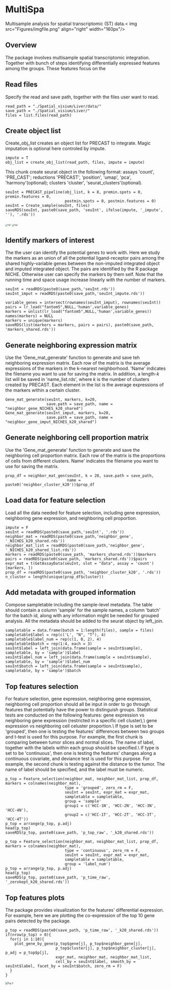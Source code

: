 # MultiSpa 
Multisample analysis for spatial transcriptomic (ST) data.< img src="Figures/imgfile.png" align="right" width="160px"/>

## Overview
The package involves multisample spatial transcriptomic integration. Together with bunch of steps identifying differentially expressed features among the groups. These features focus on the 

## Read files
Specify the read and save path, together with the files user want to read. 
```{r}
read_path = "./Spatial_visium/Liver/data/"
save_path = "./Spatial_visium/Liver/"
files = list.files(read_path)
```

## Create object list
Create_obj_list creates an object list for PRECAST to integrate. Magic imputation is optional here controled by impute.
```{r}
impute = T
obj_list = create_obj_list(read_path, files, impute = impute)
```

This chunk create seurat object in the following format:
assays 'count', 'PRE_CAST'; 
reductions 'PRECAST', 'position', 'umap', 'pca', 'harmony'(optional); 
clusters 'cluster', 'seurat_clusters'(optional).
```{r}
seuInt = PRECAST_pipeline(obj_list, k = 8, premin.spots = 0, premin.features = 0,
                          postmin.spots = 0, postmin.features = 0)
seuInt = Create_sample(seuInt, files)
saveRDS(seuInt, paste0(save_path, 'seuInt', ifelse(impute, '_impute', ''), '.rds'))
```
<img src="Figures/Precast.png" alt="Fig1" style="zoom:40%;" /> <img src="Figures/gene.png" alt="Fig2" style="zoom:40%;" />

## Identify markers of interest
The the user can identify the potential genes to work with. Here we study the markers as an union of all the potential ligand-receptor pairs among the shared highly-variable genes between the non-imputed integrated object and imputed integrated object. The pairs are identified by the R package NICHE. Otherwise user can specify the markers by them self. Note that the running time and space usage increase linearly with the number of markers.
```{r}
seuInt = readRDS(paste0(save_path,'seuInt.rds'))
seuInt_imput = readRDS(paste0(save_path,'seuInt_impute.rds'))

variable_genes = intersect(rownames(seuInt_imput), rownames(seuInt))
pairs = lr_load("fantom5",NULL,'human',variable_genes)
markers = unlist(lr_load("fantom5",NULL,'human',variable_genes))
names(markers) = NULL
markers = unique(markers)
saveRDS(list(markers = markers, pairs = pairs), paste0(save_path, 'markers_shared.rds'))
```

## Generate neighboring expression matrix
Use the 'Gene_mat_generate' function to generate and save teh neighboring expression matrix. Each row of the matrix is the average expressions of the markers in the k-nearest neighborhood. 'Name' indicates the filename you want to use for saving the matrix. In addition, a length-$k$ list will be saved in 'name_list.rds', where $k$ is the number of clusters created by PRECAST. Each element in the list is the average expressions of the markers within a certain cluster.
```{r}
Gene_mat_generate(seuInt, markers, k=20,
                  save.path = save_path, name = "neighbor_gene_NICHES_k20_shared")
Gene_mat_generate(seuInt_imput, markers, k=20,
                  save.path = save_path, name = "neighbor_gene_imput_NICHES_k20_shared")
```

## Generate neighboring cell proportion matrix
Use the 'Gene_mat_generate' function to generate and save the neighboring cell proportion matrix. Each row of the matrix is the proportions of cells from different clusters. Name' indicates the filename you want to use for saving the matrix.
```{r}
prop_df = neighbor_mat_gen(seuInt, k = 20, save.path = save_path,
                           name = paste0('neighbor_cluster_k20'))$prop_df
```

## Load data for feature selection
Load all the data needed for feature selection, including gene expression, neighboring gene expression, and neighboring cell proportion.
```{r}
impute = F
seuInt = readRDS(paste0(save_path,'seuInt', '.rds'))
neighbor_mat = readRDS(paste0(save_path,'neighbor_gene', '_NICHES_k20_shared.rds'))
neighbor_mat_list = readRDS(paste0(save_path,'neighbor_gene', '_NICHES_k20_shared_list.rds'))
markers = readRDS(paste0(save_path, 'markers_shared.rds'))$markers
pairs = readRDS(paste0(save_path, 'markers_shared.rds'))$pairs
expr_mat = t(GetAssayData(seuInt, slot = "data", assay = 'count')[markers, ])
prop_df = readRDS(paste0(save_path, 'neighbor_cluster_k20', '.rds'))
n_cluster = length(unique(prop_df$cluster))
```

## Add metadata with grouped information
Compose sampletable including the sample-level metadata. The table should contain a column 'sample' for the sample names, a column 'batch' for the batch id, along with any information might be needed for grouped analysis. All the metadata should be added to the seurat object by left_join.
```{r}
sampletable = data.frame(batch = 1:length(files), sample = files)
sampletable$label = rep(c('L', "N", "T"), 4)
sampletable$label_num = rep(c(1, 0, 2), 4)
sampletable$batch = rep(1:4, each = 3)
seuInt$label = left_join(data.frame(sample = seuInt$sample), sampletable, by = 'sample')$label
seuInt$label_num = left_join(data.frame(sample = seuInt$sample), sampletable, by = 'sample')$label_num
seuInt$batch = left_join(data.frame(sample = seuInt$sample), sampletable, by = 'sample')$batch
```

## Top features selection
For feature selection, gene expression, neighboring gene expression, neighboring cell proportion should all be input in order to go through features that potentially have the power to distinguish groups. Statistical tests are conducted on the following features:
gene expression vs neighboring gene expression (restricted in a specific cell cluster),\\ 
gene expression vs neighboring cell celuster proportion.\\ 
If type is set to be 'grouped', then one is testing the features' differences between two groups and t-test is used for this purpose. For example, the first chunk is comparing between tumor slices and normal slices. The name of label, together with the labels within each group should be specified.\\
If type is set to be 'continuous', then one is testing the features' changes along a continuous covariate, and deviance test is used for this purpose. For example, the second chunk is testing against the distance to the tumor. The name of label should be specified, and the label must be numeric.
```{r}
p_top = Feature_selection(neighbor_mat, neighbor_mat_list, prop_df, markers = colnames(neighbor_mat),
                          type = 'grouped', zero_rm = F,
                          seuInt = seuInt, expr_mat = expr_mat,
                          sampletable = sampletable,
                          group = 'sample'
                          group1 = c('HCC-1N', 'HCC-2N', 'HCC-3N', 'HCC-4N'),
                          group2 = c('HCC-1T', 'HCC-2T', 'HCC-3T', 'HCC-4T'))
p_top = arrange(p_top, p.adj)
head(p_top)
saveRDS(p_top, paste0(save_path, 'p_top_raw', '_k20_shared.rds'))
```

```{r}
p_top = Feature_selection(neighbor_mat, neighbor_mat_list, prop_df, markers = colnames(neighbor_mat),
                          type = 'continuous', zero_rm = F,
                          seuInt = seuInt, expr_mat = expr_mat,
                          sampletable = sampletable,
                          group = 'label_num')
p_top = arrange(p_top, p.adj)
head(p_top)
saveRDS(p_top, paste0(save_path, 'p_time_raw', '_zerokept_k20_shared.rds'))
```

## Top features plots
The package provides visualization for the features' differential expression. For example, here we are plotting the co-expression of the top 10 gene pairs detected by the package.
```{r}
p_top = readRDS(paste0(save_path, 'p_time_raw', '_k20_shared.rds'))
if(nrow(p_top) > 0){
  for(j in 1:10){
    plot_gene_by_gene(p_top$gene[j], p_top$neighbor_gene[j], 
                      p_top$cluster[j], p_top$neighbor_cluster[j], p_adj = p_top$p[j],
                      expr_mat, neighbor_mat, neighbor_mat_list,
                      cell_by = seuInt$label, smooth_by = seuInt$label, facet_by = seuInt$batch, zero_rm = F)
  }
}
```
<img src="Figures/gene-gene.png" alt="Fig 3" style="zoom:50%;" />
